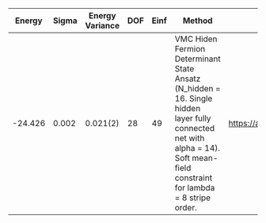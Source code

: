 | Energy  | Sigma | Energy Variance | DOF | Einf | Method                                                       | Data Repository                  |
|---------|-------|-----------------|-----|------|--------------------------------------------------------------|----------------------------------|
| -24.426 | 0.002 | 0.021(2)        | 28  | 49   | VMC Hiden Fermion Determinant State Ansatz (N_hidden = 16. Single hidden layer fully connected net with alpha = 14). Soft mean-field constraint for lambda = 8 stripe order. | https://arxiv.org/abs/2111.10420 |
